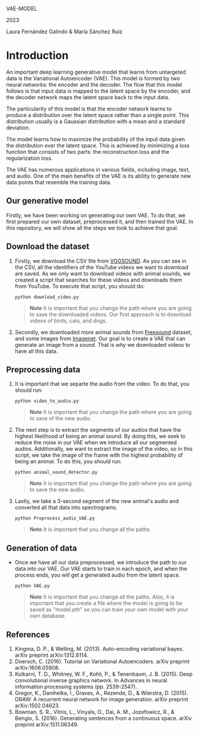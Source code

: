 
VAE-MODEL 

2023

Laura Fernández Galindo & María Sánchez Ruiz

# Introduction

An important deep learning generative model that learns from untargeted data is the Variational Autoencoder (VAE). This model is formed by two neural networks: the encoder and the decoder. The flow that this model follows is that input data is mapped to the latent space by the encoder, and the decoder network maps the latent space back to the input data.

The particularity of this model is that the encoder network learns to produce a distribution over the latent space rather than a single point. This distribution usually is a Gaussian distribution with a mean and a standard deviation.

The model learns how to maximize the probability of the input data given the distribution over the latent space. This is achieved by minimizing a loss function that consists of two parts: the reconstruction loss and the regularization loss.

The VAE has numerous applications in various fields, including image, text, and audio. One of the main benefits of the VAE is its ability to generate new data points that resemble the training data.

## Our generative model

Firstly, we have been working on generating our own VAE. To do that, we first prepared our own dataset, preprocessed it, and then trained the VAE. In this repository, we will show all the steps we took to achieve that goal.

## Download the dataset

1. Firstly, we download the CSV file from [VGGSOUND](https://www.robots.ox.ac.uk/~vgg/data/vggsound/). As you can see in the CSV, all the identifiers of the YouTube videos we want to download are saved. As we only want to download videos with animal sounds, we created a script that searches for these videos and downloads them from YouTube. To execute that script, you should do:

     ```console
     python download_video.py
     ```
     >__Note__ It is important that you change the path where you are going to save the downloaded videos. Our first approach is to download videos of birds, cats, and dogs.

2. Secondly, we downloaded more animal sounds from [Freesound](https://freesound.org/) dataset, and some images from [Imagenet](https://www.image-net.org/). Our goal is to create a VAE that can generate an image from a sound. That is why we downloaded videos to have all this data.

## Preprocessing data

1. It is important that we separte the audio from the video. To do that, you should run:
     ```console
     python video_to_audio.py
     ```    
      >__Note__ It is important that you change the path where you are going to save of the new audio.
      
2. The next step is to extract the segments of our audios that have the highest likelihood of being an animal sound. By doing this, we seek to reduce the noise in our VAE when we introduce all our segmented audios. Additionally, we want to extract the image of the video, so in this script, we take the image of the frame with the highest probability of being an animal. To do this, you should run:

     ```console
     python animal_sound_detector.py
     ``` 

     >__Note__ It is important that you change the path where you are going to save the new audio.
     
3. Lastly, we take a 3-second segment of the new animal's audio and converted all that data into spectrograms. 
     ```console
     python Preprocess_audio_VAE.py
     ``` 

     >__Note__ It is important that you change all the paths.
     
 ## Generation of data
 
- Once we have all our data preprocessed, we introduce the path to our data into our VAE. Our VAE starts to train in each epoch, and when the process ends, you will get a generated audio from the latent space. 
     ```console
     python VAE.py
     ``` 

     >__Note__ It is important that you change all the paths. Also, it is important that you create a file where the model is going to be saved as "model.pth" so you can train your own model with your own database.

## References

1. Kingma, D. P., & Welling, M. (2013). Auto-encoding variational bayes. arXiv preprint arXiv:1312.6114.
2. Doersch, C. (2016). Tutorial on Variational Autoencoders. arXiv preprint arXiv:1606.05908.
3. Kulkarni, T. D., Whitney, W. F., Kohli, P., & Tenenbaum, J. B. (2015). Deep convolutional inverse graphics network. In Advances in neural information processing systems (pp. 2539-2547).
4. Gregor, K., Danihelka, I., Graves, A., Rezende, D., & Wierstra, D. (2015). DRAW: A recurrent neural network for image generation. arXiv preprint arXiv:1502.04623.
5. Bowman, S. R., Vilnis, L., Vinyals, O., Dai, A. M., Jozefowicz, R., & Bengio, S. (2016). Generating sentences from a continuous space. arXiv preprint arXiv:1511.06349.
